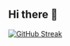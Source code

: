 ## Hi there 👋

[![GitHub Streak](https://streak-stats.demolab.com?user=MarcMartinezMascarell&theme=radical&date_format=j%2Fn%5B%2FY%5D&mode=weekly&exclude_days=Sun%2CSat&card_width=1000)](https://git.io/streak-stats)

<!--
**MarcMartinezMascarell/MarcMartinezMascarell** is a ✨ _special_ ✨ repository because its `README.md` (this file) appears on your GitHub profile.

Here are some ideas to get you started:

- 🔭 I’m currently working on ...
- 🌱 I’m currently learning ...
- 👯 I’m looking to collaborate on ...
- 🤔 I’m looking for help with ...
- 💬 Ask me about ...
- 📫 How to reach me: ...
- 😄 Pronouns: ...
- ⚡ Fun fact: ...
-->
